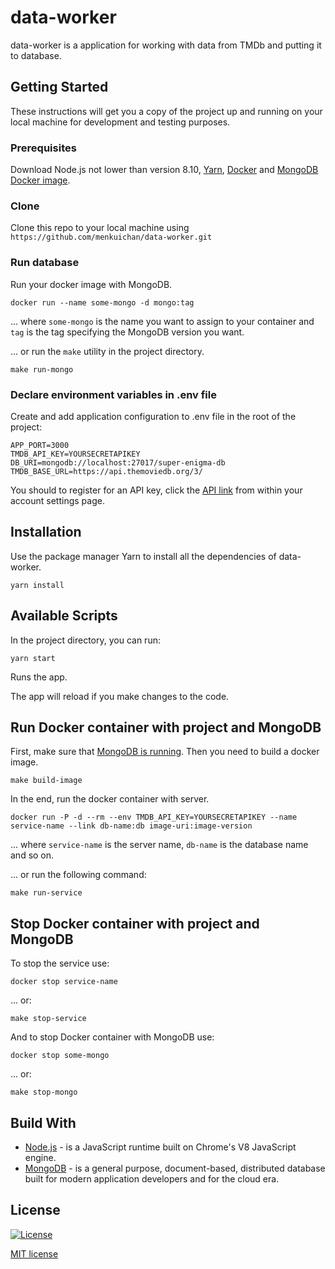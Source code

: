 # data-worker

data-worker is a application for working with data from TMDb and putting it to database.

## Getting Started

These instructions will get you a copy of the project up and running on your local machine for development and testing purposes.

### Prerequisites

Download Node.js not lower than version 8.10, [Yarn](https://yarnpkg.com/), [Docker](https://www.docker.com/) and [MongoDB Docker image](https://hub.docker.com/_/mongo).

### Clone

Clone this repo to your local machine using `https://github.com/menkuichan/data-worker.git`

### Run database <a name="run-db"></a>

Run your docker image with MongoDB.
```
docker run --name some-mongo -d mongo:tag
```
... where ```some-mongo``` is the name you want to assign to your container and ```tag``` is the tag specifying the MongoDB version you want.

... or run the ```make``` utility in the project directory.
```
make run-mongo
```

### Declare environment variables in .env file

Create and add application configuration to .env file in the root of the project:

```
APP_PORT=3000
TMDB_API_KEY=YOURSECRETAPIKEY
DB_URI=mongodb://localhost:27017/super-enigma-db
TMDB_BASE_URL=https://api.themoviedb.org/3/
```

You should to register for an API key, click the [API link](https://www.themoviedb.org/settings/api) from within your account settings page.

## Installation

Use the package manager Yarn to install all the dependencies of data-worker.

```
yarn install
```

## Available Scripts

In the project directory, you can run:

```
yarn start
```

Runs the app.<br>

The app will reload if you make changes to the code.<br>

## Run Docker container with project and MongoDB
First, make sure that [MongoDB is running](#run-db).
Then you need to build a docker image.
```
make build-image
```

In the end, run the docker container with server.
```
docker run -P -d --rm --env TMDB_API_KEY=YOURSECRETAPIKEY --name service-name --link db-name:db image-uri:image-version
```
... where ```service-name``` is the server name, ```db-name``` is the database name and so on.

... or run the following command:

```
make run-service
```

## Stop Docker container with project and MongoDB
To stop the service use:
```
docker stop service-name
```
... or:
```
make stop-service
```
And to stop Docker container with MongoDB use:
```
docker stop some-mongo
```
... or:
```
make stop-mongo
```

## Build With
* [Node.js](https://nodejs.org) - is a JavaScript runtime built on Chrome's V8 JavaScript engine.
* [MongoDB](https://www.mongodb.com/) - is a general purpose, document-based, distributed database built for modern application developers and for the cloud era.

## License

[![License](http://img.shields.io/:license-mit-blue.svg?style=flat-square)](http://badges.mit-license.org)

[MIT license](https://choosealicense.com/licenses/mit/)
